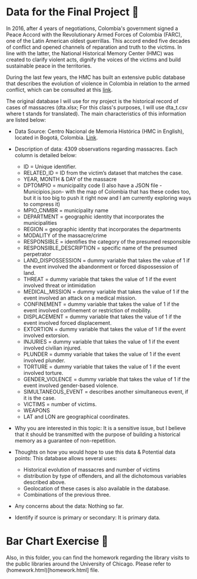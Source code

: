 # Data for the Final Project 📝

In 2016, after 4 years of negotiations, Colombia's government signed a Peace Accord with the Revolutionary Armed Forces of Colombia (FARC), one of the Latin American oldest guerrillas. This accord ended five decades of conflict and opened channels of reparation and truth to the victims. In line with the latter, the National Historical Memory Center (HMC) was created to clarify violent acts, dignify the voices of the victims and build sustainable peace in the territories.

During the last few years, the HMC has built an extensive public database that describes the evolution of violence in Colombia in relation to the armed conflict, which can be consulted at this [link](https://micrositios.centrodememoriahistorica.gov.co/observatorio/portal-de-datos/base-de-datos/).

The original database I will use for my project is the historical record of cases of massacres (dta.xlsx; For this class's purposes, I will use dta_t.csv where t stands for translated). The main characteristics of this information are listed below:

* Data Source: Centro Nacional de Memoria Histórica (HMC in English), located in Bogotá, Colombia. [Link](https://centrodememoriahistorica.gov.co/).

* Description of data: 4309 observations regarding massacres. Each column is detailed below:

    * ID = Unique identifier.
    * RELATED_ID = ID from the victim’s dataset that matches the case.
    * YEAR, MONTH & DAY of the massacre
    * DPTOMPIO = municipality code (I also have a JSON file -Municipios.json- with the map of Colombia that has these codes too, but it is too big to push it right now and I am currently exploring ways to compress it)
    * MPIO_CNMBR = municipality name
    * DEPARTMENT = geographic identity that incorporates the municipalities
    * REGION = geographic identity that incorporates the departments
    * MODALITY of the massacre/crime
    * RESPONSIBLE = identifies the category of the presumed responsible
    * RESPONSIBLE_DESCRIPTION = specific name of the presumed perpetrator
    * LAND_DISPOSSESSION = dummy variable that takes the value of 1 if the event involved the abandonment or forced dispossession of land.
    * THREAT = dummy variable that takes the value of 1 if the event involved threat or intimidation
    * MEDICAL_MISSION = dummy variable that takes the value of 1 if the event involved an attack on a medical mission.
    * CONFINEMENT = dummy variable that takes the value of 1 if the event involved confinement or restriction of mobility.
    * DISPLACEMENT = dummy variable that takes the value of 1 if the event involved forced displacement.
    * EXTORTION = dummy variable that takes the value of 1 if the event involved extorsion.
    * INJURIES = dummy variable that takes the value of 1 if the event involved civilian injured.
    * PLUNDER = dummy variable that takes the value of 1 if the event involved plunder.
    * TORTURE = dummy variable that takes the value of 1 if the event involved torture.
    * GENDER_VIOLENCE = dummy variable that takes the value of 1 if the event involved gender-based violence.
    * SIMULTANEOUS_EVENT = describes another simultaneous event, if it is the case.
    * VICTIMS = number of victims.
    * WEAPONS
    * LAT and LON are geographical coordinates.
* Why you are interested in this topic: It is a sensitive issue, but I believe that it should be transmitted with the purpose of building a historical memory as a guarantee of non-repetition.
* Thoughts on how you would hope to use this data & Potential data points: This database allows several uses:
    * Historical evolution of massacres and number of victims
    * distribution by type of offenders, and all the dichotomous variables described above.
    * Geolocation of these cases is also available in the database.
    * Combinations of the previous three.
* Any concerns about the data: Nothing so far.
* Identify if source is primary or secondary: It is primary data.

# Bar Chart Exercise 📝
Also, in this folder, you can find the homework regarding the library visits to the public libraries around the University of Chicago. Please refer to (homework.html)[homework.html] file.
